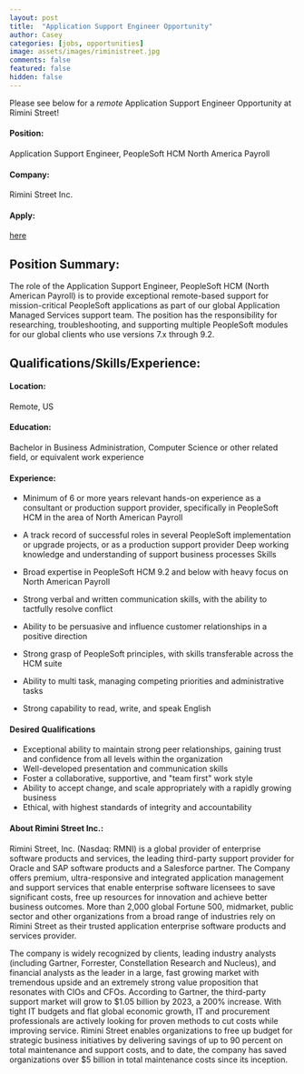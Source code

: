 ```yaml
---
layout: post
title:  "Application Support Engineer Opportunity"
author: Casey
categories: [jobs, opportunities]
image: assets/images/riministreet.jpg
comments: false
featured: false
hidden: false
---
```

Please see below for a *remote* Application Support Engineer Opportunity at Rimini Street!

#### Position:
Application Support Engineer, PeopleSoft HCM North America Payroll
#### Company: 
Rimini Street Inc.
#### Apply: 
<a href="https://careers-riministreet.icims.com/jobs/6405/application-support-engineer%2c-peoplesoft-hcm-north-america-payroll/job?mobile=false&width=1207&height=500&bga=true&needsRedirect=false&jan1offset=-360&jun1offset=-300">here</a>



## Position Summary:

The role of the Application Support Engineer, PeopleSoft HCM (North American Payroll) is to provide exceptional remote-based support for mission-critical PeopleSoft applications as part of our global Application Managed Services support team. The position has the responsibility for researching, troubleshooting, and supporting multiple PeopleSoft modules for our global clients who use versions 7.x through 9.2.


## Qualifications/Skills/Experience:

#### Location:
Remote, US

#### Education:
Bachelor in Business Administration, Computer Science or other related field, or equivalent work experience
 
#### Experience:  

- Minimum of 6 or more years relevant hands-on experience as a consultant or production support provider, specifically in PeopleSoft HCM in the area of North American Payroll
- A track record of successful roles in several PeopleSoft implementation or upgrade projects, or as a production support provider
Deep working knowledge and understanding of support business processes 
Skills 

- Broad expertise in PeopleSoft HCM 9.2 and below with heavy focus on North American Payroll
- Strong verbal and written communication skills, with the ability to tactfully resolve conflict
- Ability to be persuasive and influence customer relationships in a positive direction
- Strong grasp of PeopleSoft principles, with skills transferable across the HCM suite
- Ability to multi task, managing competing priorities and administrative tasks
- Strong capability to read, write, and speak English 


#### Desired Qualifications

- Exceptional ability to maintain strong peer relationships, gaining trust and confidence from all levels within the organization
- Well-developed presentation and communication skills
- Foster a collaborative, supportive, and "team first" work style
- Ability to accept change, and scale appropriately with a rapidly growing business
- Ethical, with highest standards of integrity and accountability







#### About Rimini Street Inc.:

Rimini Street, Inc. (Nasdaq: RMNI) is a global provider of enterprise software products and services, the leading third-party support provider for Oracle and SAP software products and a Salesforce partner. The Company offers premium, ultra-responsive and integrated application management and support services that enable enterprise software licensees to save significant costs, free up resources for innovation and achieve better business outcomes. More than 2,000 global Fortune 500, midmarket, public sector and other organizations from a broad range of industries rely on Rimini Street as their trusted application enterprise software products and services provider.


The company is widely recognized by clients, leading industry analysts (including Gartner, Forrester, Constellation Research and Nucleus), and financial analysts as the leader in a large, fast growing market with tremendous upside and an extremely strong value proposition that resonates with CIOs and CFOs. According to Gartner, the third-party support market will grow to $1.05 billion by 2023, a 200% increase. With tight IT budgets and flat global economic growth, IT and procurement professionals are actively looking for proven methods to cut costs while improving service. Rimini Street enables organizations to free up budget for strategic business initiatives by delivering savings of up to 90 percent on total maintenance and support costs, and to date, the company has saved organizations over $5 billion in total maintenance costs since its inception.